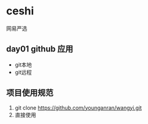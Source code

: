 # ceshi
网易严选

## day01 github 应用
- git本地
- git远程


## 项目使用规范
1. git clone https://github.com/younganran/wangyi.git
2. 直接使用


